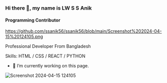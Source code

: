 ### Hi there 👋, my name is LW S S Anik
#### Programming Contributor
https://github.com/ssanik56/ssanik56/blob/main/Screenshot%202024-04-15%20124105.png

Professional Developer From Bangladesh

Skills: HTML / CSS / REACT / PYTHON

- 🔭 I’m currently working on this page. 





![Screenshot 2024-04-15 124105](https://github.com/ssanik56/ssanik56/assets/166895335/fed8f114-91aa-4b35-b1bb-bf74cd7a70cc)
